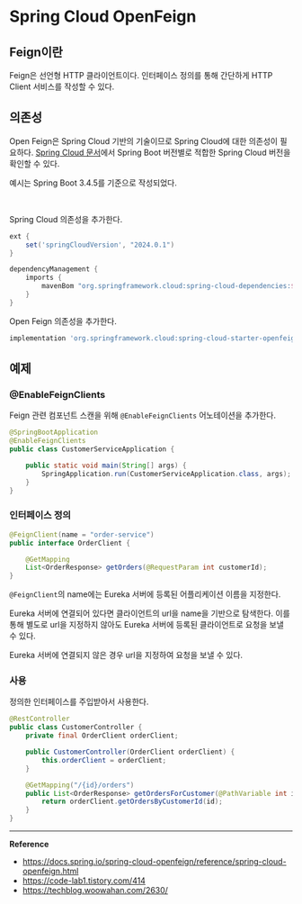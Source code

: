 # Spring Cloud OpenFeign

## Feign이란
Feign은 선언형 HTTP 클라이언트이다. 인터페이스 정의를 통해 간단하게 HTTP Client 서비스를 작성할 수 있다.

## 의존성
Open Feign은 Spring Cloud 기반의 기술이므로 Spring Cloud에 대한 의존성이 필요하다.
[Spring Cloud 문서](https://spring.io/projects/spring-cloud)에서 Spring Boot 버전별로 적합한 Spring Cloud 버전을 확인할 수 있다.

예시는 Spring Boot 3.4.5를 기준으로 작성되었다.

<br>

Spring Cloud 의존성을 추가한다.
```gradle
ext {
    set('springCloudVersion', "2024.0.1")
}

dependencyManagement {
    imports {
        mavenBom "org.springframework.cloud:spring-cloud-dependencies:${springCloudVersion}"
    }
}
```
Open Feign 의존성을 추가한다.
```gradle
implementation 'org.springframework.cloud:spring-cloud-starter-openfeign'
```

## 예제
### @EnableFeignClients
Feign 관련 컴포넌트 스캔을 위해 `@EnableFeignClients` 어노테이션을 추가한다.
```java
@SpringBootApplication
@EnableFeignClients
public class CustomerServiceApplication {

    public static void main(String[] args) {
        SpringApplication.run(CustomerServiceApplication.class, args);
    }
}
```

### 인터페이스 정의
```java
@FeignClient(name = "order-service")
public interface OrderClient {

    @GetMapping
    List<OrderResponse> getOrders(@RequestParam int customerId);
}

```
`@FeignClient`의 name에는 Eureka 서버에 등록된 어플리케이션 이름을 지정한다.

Eureka 서버에 연결되어 있다면 클라이언트의 url을 name을 기반으로 탐색한다.
이를 통해 별도로 url을 지정하지 않아도 Eureka 서버에 등록된 클라이언트로 요청을 보낼 수 있다.

Eureka 서버에 연결되지 않은 경우 url을 지정하여 요청을 보낼 수 있다.

### 사용
정의한 인터페이스를 주입받아서 사용한다.
```java
@RestController
public class CustomerController {
    private final OrderClient orderClient;

    public CustomerController(OrderClient orderClient) {
        this.orderClient = orderClient;
    }

    @GetMapping("/{id}/orders")
    public List<OrderResponse> getOrdersForCustomer(@PathVariable int id) {
        return orderClient.getOrdersByCustomerId(id);
    }
}
```

---
**Reference**<br>
- https://docs.spring.io/spring-cloud-openfeign/reference/spring-cloud-openfeign.html
- https://code-lab1.tistory.com/414
- https://techblog.woowahan.com/2630/
